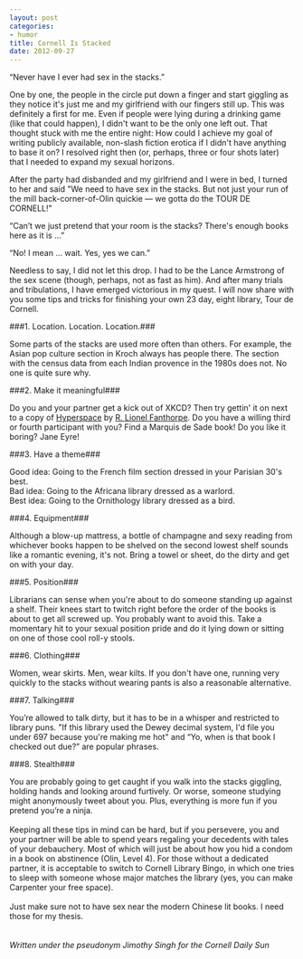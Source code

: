 ```yaml
---
layout: post
categories: 
- humor
title: Cornell Is Stacked
date: 2012-09-27
---
```

“Never have I ever had sex in the stacks.”

One by one, the people in the circle put down a finger and start giggling as they notice it's just me and my girlfriend with our fingers still up. This was definitely a first for me. Even if people were lying during a drinking game (like that could happen), I didn't want to be the only one left out. That thought stuck with me the entire night: How could I achieve my goal of writing publicly available, non-slash fiction erotica if I didn't have anything to base it on? I resolved right then (or, perhaps, three or four shots later) that I needed to expand my sexual horizons.  
<!-- more -->
After the party had disbanded and my girlfriend and I were in bed, I turned to her and said "We need to have sex in the stacks. But not just your run of the mill back-corner-of-Olin quickie — we gotta do the TOUR DE CORNELL!" 

“Can’t we just pretend that your room is the stacks? There's enough books here as it is …”

“No! I mean … wait. Yes, yes we can.”

Needless to say, I did not let this drop. I had to be the Lance Armstrong of the sex scene (though, perhaps, not as fast as him). And after many trials and tribulations, I have emerged victorious in my quest. I will now share with you some tips and tricks for finishing your own 23 day, eight library, Tour de Cornell. 

###1. Location. Location. Location.###

Some parts of the stacks are used more often than others. For example, the Asian pop culture section in Kroch always has people there. The section with the census data from each Indian provence in the 1980s does not. No one is quite sure why.

###2. Make it meaningful###

Do you and your partner get a kick out of XKCD? Then try gettin' it on next to a copy of [Hyperspace](http://xkcd.com/983/) by [R. Lionel Fanthorpe](http://cornell.worldcat.org/title/hyperspace/oclc/5153709&referer=brief_results). Do you have a willing third or fourth participant with you? Find a Marquis de Sade book! Do you like it boring? Jane Eyre!

###3. Have a theme###

Good idea: Going to the French film section dressed in your Parisian 30's best.
<br/>
Bad idea: Going to the Africana library dressed as a warlord.
<br/>
Best idea: Going to the Ornithology library dressed as a bird. 

###4. Equipment###

Although a blow-up mattress, a bottle of champagne and sexy reading from whichever books happen to be shelved on the second lowest shelf sounds like a romantic evening, it's not. Bring a towel or sheet, do the dirty and get on with your day. 

###5. Position###

Librarians can sense when you're about to do someone standing up against a shelf.  Their knees start to twitch right before the order of the books is about to get all screwed up. You probably want to avoid this. Take a momentary hit to your sexual position pride and do it lying down or sitting on one of those cool roll-y stools.

###6. Clothing###

Women, wear skirts. Men, wear kilts. If you don't have one, running very quickly to the stacks without wearing pants is also a reasonable alternative. 

###7. Talking###

You’re allowed to talk dirty, but it has to be in a whisper and restricted to library puns. "If this library used the Dewey decimal system, I'd file you under 697 because you're making me hot" and “Yo, when is that book I checked out due?” are popular phrases. 

###8. Stealth###

You are probably going to get caught if you walk into the stacks giggling, holding hands and looking around furtively. Or worse, someone studying might anonymously tweet about you. Plus, everything is more fun if you pretend you’re a ninja. 
<br/><br/>
Keeping all these tips in mind can be hard, but if you persevere, you and your partner will be able to spend years regaling your decedents with tales of your debauchery. Most of which will just be about how you hid a condom in a book on abstinence (Olin, Level 4). For those without a dedicated partner, it is acceptable to switch to Cornell Library Bingo, in which one tries to sleep with someone whose major matches the library (yes, you can make Carpenter your free space).
<br/><br/>
Just make sure not to have sex near the modern Chinese lit books. I need those for my thesis. 
<br/><br/><br/>
*Written under the pseudonym Jimothy Singh for the Cornell Daily Sun*